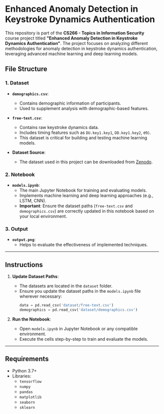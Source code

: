 # Enhanced Anomaly Detection in Keystroke Dynamics Authentication

This repository is part of the **CS266 - Topics in Information Security** course project titled **"Enhanced Anomaly Detection in Keystroke Dynamics Authentication"**. The project focuses on analyzing different methodologies for anomaly detection in keystroke dynamics authentication, leveraging advanced machine learning and deep learning models.

## File Structure

### **1. Dataset**
- **`demographics.csv`**:
  - Contains demographic information of participants.
  - Used to supplement analysis with demographic-based features.
  
- **`free-text.csv`**:
  - Contains raw keystroke dynamics data.
  - Includes timing features such as `DU.key1.key1`, `DD.key1.key2`, etc.
  - This dataset is critical for building and testing machine learning models.

- **Dataset Source**:
  - The dataset used in this project can be downloaded from [Zenodo](https://zenodo.org/records/7886743).

### **2. Notebook**
- **`models.ipynb`**:
  - The main Jupyter Notebook for training and evaluating models.
  - Implements machine learning and deep learning approaches (e.g., LSTM, CNN).
  - **Important**: Ensure the dataset paths (`free-text.csv` and `demographics.csv`) are correctly updated in this notebook based on your local environment.

### **3. Output**
- **`output.png`**:
  - Helps to evaluate the effectiveness of implemented techniques.

---

## Instructions

1. **Update Dataset Paths**:
   - The datasets are located in the `dataset` folder.
   - Ensure you update the dataset paths in the `models.ipynb` file wherever necessary:
     ```python
     data = pd.read_csv('dataset/free-text.csv')
     demographics = pd.read_csv('dataset/demographics.csv')
     ```

2. **Run the Notebook**:
   - Open `models.ipynb` in Jupyter Notebook or any compatible environment.
   - Execute the cells step-by-step to train and evaluate the models.

---

## Requirements

- Python 3.7+
- Libraries:
  - `tensorflow`
  - `numpy`
  - `pandas`
  - `matplotlib`
  - `seaborn`
  - `sklearn`
